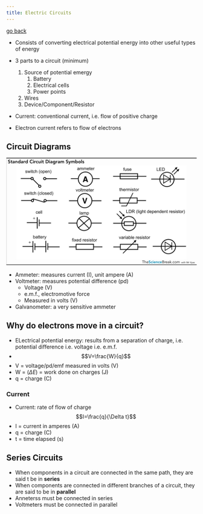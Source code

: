 ```yaml
---
title: Electric Circuits
---
```


[go back](11Subjects/11Physics)

- Consists of converting electrical potential energy into other useful types of energy
- 3 parts to a circuit (minimum)
	1. Source of potential emergy
		1. Battery
		2. Electrical cells
		3. Power points
	2. Wires
	3. Device/Component/Resistor

- Current: conventional current, i.e. flow of positive charge
- Electron current refers to flow of electrons

## Circuit Diagrams
 ![](images/Pasted%20image%2020230801092559.png)
 - Ammeter: measures current (I), unit ampere (A)
 - Voltmeter: measures potential difference (pd)
	 - Voltage (V)
	 - e.m.f., electromotive force
	 - Measured in volts (V)
- Galvanometer: a very sensitive ammeter

## Why do electrons move in a circuit?
- ELectrical potential energy: results from a separation of charge, i.e. potential difference i.e. voltage i.e. e.m.f.
- $$V=\frac{W}{q}$$
- V = voltage/pd/emf measured in volts (V)
- W = ($\Delta E$) = work done on charges (J)
- q = charge (C)

### Current
- Current: rate of flow of charge
$$I=\frac{q}{\Delta t}$$
- I = current in amperes (A)
- q = charge (C)
- t = time elapsed (s)

## Series Circuits
- When components in a circuit are connected in the same path, they are said t be in **series**
- When components are connected in different branches of a circuit, they are said to be in **parallel**
- Anneterss must be connected in series
- Voltmeters must be connected in parallel